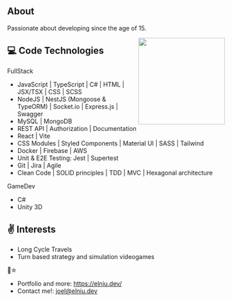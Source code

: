 ## About
Passionate about developing since the age of 15.

<img src="https://unpackinggame.com/wp-content/uploads/2021/09/Screenshot01.png" align="right" height="200" />
  
## 💻 Code Technologies

FullStack
- JavaScript | TypeScript | C# | HTML | JSX/TSX | CSS | SCSS
- NodeJS | NestJS (Mongoose & TypeORM) | Socket.io | Express.js | Swagger
- MySQL | MongoDB
- REST API | Authorization | Documentation
- React | Vite
- CSS Modules | Styled Components | Material UI | SASS | Tailwind
- Docker | Firebase | AWS
- Unit & E2E Testing: Jest | Supertest
- Git | Jira | Agile
- Clean Code | SOLID principles | TDD | MVC | Hexagonal architecture

GameDev
- C#
- Unity 3D

## ✌ Interests
   
   - Long Cycle Travels
   - Turn based strategy and simulation videogames

🚀✮

- Portfolio and more: https://elniu.dev/
- Contact me!: joel@elniu.dev
